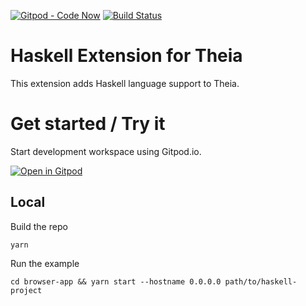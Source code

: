 [![Gitpod - Code Now](https://img.shields.io/badge/Gitpod-code%20now-blue.svg?longCache=true)](https://gitpod.io#https://github.com/theia-ide/theia-ruby-extension)
[![Build Status](https://travis-ci.org/theia-ide/theia-ruby-extension.svg?branch=master)](https://travis-ci.org/theia-ide/theia-ruby-extension)

# Haskell Extension for Theia
This extension adds Haskell language support to Theia.

# Get started / Try it
Start development workspace using Gitpod.io.

[![Open in Gitpod](https://gitpod.io/button/open-in-gitpod.svg)](https://gitpod.io/#https://github.com/theia-ide/haskell-theia-extension)

## Local
Build the repo

```
yarn
```

Run the example

```
cd browser-app && yarn start --hostname 0.0.0.0 path/to/haskell-project
```
